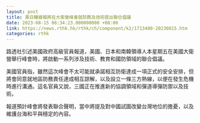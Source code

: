 ```yaml
---
layout: post
title: 美日韓據報將在大衛營峰會就防務及技術提出聯合倡議
date: 2023-08-15 06:34:23.000000000 +08:00
link: https://news.rthk.hk/rthk/ch/component/k2/1713480-20230815.htm
categories: rthk
---
```


路透社引述美國政府高級官員報道，美國、日本和南韓領導人本星期五在美國大衛營舉行峰會時，將啟動一系列涉及技術、教育和國防領域的聯合倡議。

美國官員指，雖然這次峰會不太可能就承諾相互防衛達成一項正式的安全安排，但將會同意就地區防務責任達成相互諒解，以及設立一條三方熱線，以便在發生危機時進行溝通。這名官員又說，三國正在推進新的協調領域和彈道導彈防禦以及技術。

報道預計峰會將發表聯合聲明，當中將提及對中國試圖改變台灣地位的擔憂，以及維護台海和平與穩定的內容。

